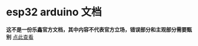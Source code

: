 # esp32 arduino 文档
**这不是一份乐鑫官方文档，其中内容不代表官方立场，错误部分和主观部分需要甄别**
[点此查看](https://yunyizhi.gitee.io/esp32-arduino-doc)